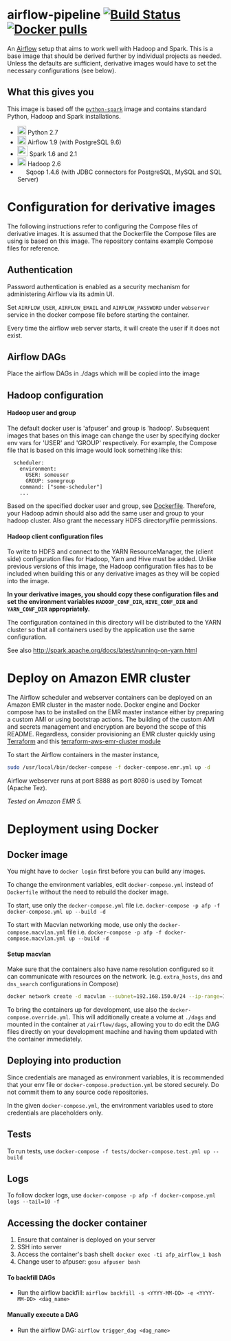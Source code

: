 # airflow-pipeline [![Build Status](https://travis-ci.org/datagovsg/airflow-pipeline.svg?branch=)](https://travis-ci.org/datagovsg/airflow-pipeline) [![Docker pulls](https://img.shields.io/docker/pulls/datagovsg/airflow-pipeline.svg)](https://hub.docker.com/r/datagovsg/airflow-pipeline/)

An [Airflow](https://airflow.incubator.apache.org/) setup that aims to work well with Hadoop and Spark. This is a base image that should be derived further by individual projects as needed. Unless the defaults are sufficient, derivative images would have to set the necessary configurations (see below).


## What this gives you

This image is based off the [`python-spark`](https://github.com/datagovsg/python-spark) image and contains standard Python, Hadoop and Spark installations.

- <img src="https://upload.wikimedia.org/wikipedia/commons/thumb/c/c3/Python-logo-notext.svg/240px-Python-logo-notext.svg.png" height="20"> Python 2.7
- <img src="https://airflow.incubator.apache.org/_images/pin_large.png" height="20"> Airflow 1.9 (with PostgreSQL 9.6)
- <img src="http://spark.apache.org/images/spark-logo-trademark.png" height="24"> Spark 1.6 and 2.1
- <img src="https://upload.wikimedia.org/wikipedia/commons/thumb/0/0e/Hadoop_logo.svg/320px-Hadoop_logo.svg.png" height="20"> Hadoop 2.6
- <img src="https://upload.wikimedia.org/wikipedia/commons/b/b4/Apache_Sqoop_logo.svg" height="16"> Sqoop 1.4.6 (with JDBC connectors for PostgreSQL, MySQL and SQL Server)


# Configuration for derivative images

The following instructions refer to configuring the Compose files of derivative images. It is assumed that the Dockerfile the Compose files are using is based on this image.
The repository contains example Compose files for reference.

## Authentication

Password authentication is enabled as a security mechanism for administering Airflow via its admin UI.

Set `AIRFLOW_USER`, `AIRFLOW_EMAIL` and `AIRFLOW_PASSWORD` under `webserver` service in the docker compose file before starting the container.

Every time the airflow web server starts, it will create the user if it does not exist.

## Airflow DAGs

Place the airflow DAGs in ./dags which will be copied into the image

## Hadoop configuration

#### Hadoop user and group

The default docker user is 'afpuser' and group is 'hadoop'. Subsequent images that bases on this image can change the user by specifying docker env vars for 'USER' and 'GROUP' respectively. For example, the Compose file that is based on this image would look something like this:

```
  scheduler:
    environment:
      USER: someuser
      GROUP: somegroup
    command: ["some-scheduler"]
    ...
```

Based on the specified docker user and group, see [Dockerfile](Dockerfile). Therefore, your Hadoop admin should also add the same user and group to your hadoop cluster. Also grant the necessary HDFS directory/file permissions.

#### Hadoop client configuration files

To write to HDFS and connect to the YARN ResourceManager, the (client side) configuration files for Hadoop, Yarn and Hive must be added. Unlike previous versions of this image, the Hadoop configuration files has to be included when building this or any derivative images as they will be copied into the image.

**In your derivative images, you should copy these configuration files and set the environment variables `HADOOP_CONF_DIR`, `HIVE_CONF_DIR` and `YARN_CONF_DIR` appropriately.**

The configuration contained in this directory will be distributed to the YARN cluster so that all containers used by the application use the same configuration.

See also http://spark.apache.org/docs/latest/running-on-yarn.html

# Deploy on Amazon EMR cluster

The Airflow scheduler and webserver containers can be deployed on an Amazon EMR cluster in the master node. Docker engine and Docker compose has to be installed on the EMR master instance either by preparing a custom AMI or using bootstrap actions. The building of the custom AMI and secrets management and encryption are beyond the scope of this README. Regardless, consider provisioning an EMR cluster quickly using [Terraform](https://www.terraform.io/) and this [terraform-aws-emr-cluster module](https://github.com/chrissng/terraform-aws-emr-cluster)

To start the Airflow containers in the master instance,
```bash
sudo /usr/local/bin/docker-compose -f docker-compose.emr.yml up -d
```

Airflow webserver runs at port 8888 as port 8080 is used by Tomcat (Apache Tez).

*Tested on Amazon EMR 5.*

# Deployment using Docker

## Docker image

You might have to `docker login` first before you can build any images.

To change the environment variables, edit `docker-compose.yml` instead of `Dockerfile` without the need to rebuild the docker image.

To start, use only the `docker-compose.yml` file i.e. `docker-compose -p afp -f docker-compose.yml up --build -d`

To start with Macvlan networking mode, use only the `docker-compose.macvlan.yml` file i.e. `docker-compose -p afp -f docker-compose.macvlan.yml up --build -d`

#### Setup macvlan
Make sure that the containers also have name resolution configured so it can communicate with resources on the network. (e.g. `extra_hosts`, `dns` and `dns_search` configurations in Compose)
```bash
docker network create -d macvlan --subnet=192.168.150.0/24 --ip-range=192.168.150.48/28 -o parent=p2p1 afpnet
```

To bring the containers up for development, use also the `docker-compose.override.yml`. This will additionally create a volume at `./dags` and mounted in the container at `/airflow/dags`, allowing you to do edit the DAG files directly on your development machine and having them updated with the container immediately.


## Deploying into production

Since credentials are managed as environment variables, it is recommended that your env file or `docker-compose.production.yml` be stored securely. Do not commit them to any source code repositories.

In the given `docker-compose.yml`, the environment variables used to store credentials are placeholders only.


## Tests

To run tests, use `docker-compose -f tests/docker-compose.test.yml up --build`


## Logs

To follow docker logs, use `docker-compose -p afp -f docker-compose.yml logs --tail=10 -f`


## Accessing the docker container
1. Ensure that container is deployed on your server
2. SSH into server
3. Access the container's bash shell: `docker exec -ti afp_airflow_1 bash`
4. Change user to afpuser: `gosu afpuser bash`

#### To backfill DAGs
- Run the airflow backfill: `airflow backfill -s <YYYY-MM-DD> -e <YYYY-MM-DD> <dag_name>`

#### Manually execute a DAG
- Run the airflow DAG: `airflow trigger_dag <dag_name>`
